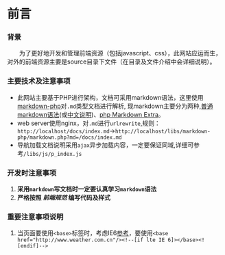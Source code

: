 # 前言
### 背景
　　为了更好地开发和管理前端资源（包括javascript、css），此网站应运而生，对外的前端资源主要是source目录下文件（在目录及文件介绍中会详细说明）。
### 主要技术及注意事项
* 此网站主要基于PHP进行架构，文档可采用markdown语法，这里使用[markdown-php](http://michelf.ca/blog/2013/php-markdown-lib/)对`.md`类型文档进行解析,
现markdown主要分为两种,[普通markdown语法](http://daringfireball.net/projects/markdown/syntax)(或[中文说明](http://linux.cn/article-1944-1-qqmail.html))、[php Markdown Extra](http://michelf.ca/projects/php-markdown/extra/)。
* web server使用nginx，对`.md`进行`urlrewrite`,规则：`http://localhost/docs/index.md`->`http://localhost/libs/markdown-php/markdown.php?md=/docs/index.md`
* 导航加载文档说明采用`ajax`异步加载内容，一定要保证同域,详细可参考`/libs/js/p_index.js`


### 开发时注意事项
1. **采用`markdown`写文档时一定要认真学习`markdown`语法**
2. **严格按照 *前端规范* 编写代码及样式**

### 重要注意事项说明
1. 当页面要使用`<base>`标签时，考虑IE6[参考](http://stackoverflow.com/questions/1889076/is-it-recommended-to-use-the-base-html-tag)，要使用`<base href="http://www.weather.com.cn"/><!--[if lte IE 6]></base><![endif]-->`

